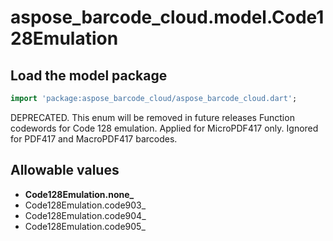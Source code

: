 # aspose_barcode_cloud.model.Code128Emulation

## Load the model package

```dart
import 'package:aspose_barcode_cloud/aspose_barcode_cloud.dart';
```
DEPRECATED. This enum will be removed in future releases Function codewords for Code 128 emulation. Applied for MicroPDF417 only. Ignored for PDF417 and MacroPDF417 barcodes.
## Allowable values

* **Code128Emulation.none_**
* Code128Emulation.code903_
* Code128Emulation.code904_
* Code128Emulation.code905_

